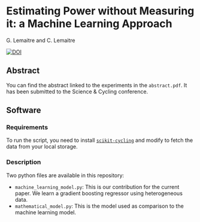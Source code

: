 # Estimating Power without Measuring it: a Machine Learning Approach

G. Lemaitre and C. Lemaitre

[![DOI](https://zenodo.org/badge/DOI/10.5281/zenodo.1202440.svg)](https://doi.org/10.5281/zenodo.1202440)

## Abstract

You can find the abstract linked to the experiments in the `abstract.pdf`. It
has been submitted to the Science & Cycling conference.

## Software

### Requirements

To run the script, you need to install
[`scikit-cycling`](https://github.com/scikit-cycling/scikit-cycling) and modify
to fetch the data from your local storage.

### Description

Two python files are available in this repository:

* `machine_learning_model.py`: This is our contribution for the current
  paper. We learn a gradient boosting regressor using heterogeneous data.
* `mathematical_model.py`: This is the model used as comparison to the machine
  learning model.
